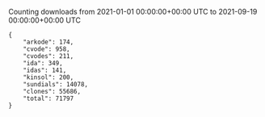 
Counting downloads from 2021-01-01 00:00:00+00:00 UTC to 2021-09-19 00:00:00+00:00 UTC

```
{
    "arkode": 174,
    "cvode": 958,
    "cvodes": 211,
    "ida": 349,
    "idas": 141,
    "kinsol": 200,
    "sundials": 14078,
    "clones": 55686,
    "total": 71797
}
```
